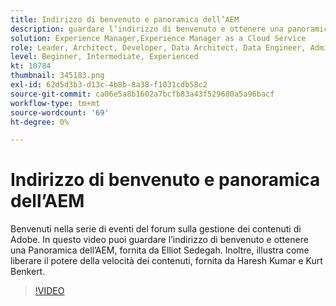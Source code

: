```yaml
---
title: Indirizzo di benvenuto e panoramica dell’AEM
description: guardare l’indirizzo di benvenuto e ottenere una panoramica dell’AEM, descrive come liberare la potenza della velocità dei contenuti,
solution: Experience Manager,Experience Manager as a Cloud Service
role: Leader, Architect, Developer, Data Architect, Data Engineer, Admin, User
level: Beginner, Intermediate, Experienced
kt: 10784
thumbnail: 345183.png
exl-id: 62d5d3b3-d13c-4b8b-8a38-f1031cdb58c2
source-git-commit: ca06e5a8b1602a7bcfb83a43f529680a5a96bacf
workflow-type: tm+mt
source-wordcount: '69'
ht-degree: 0%

---
```


# Indirizzo di benvenuto e panoramica dell’AEM

Benvenuti nella serie di eventi del forum sulla gestione dei contenuti di Adobe. In questo video puoi guardare l’indirizzo di benvenuto e ottenere una Panoramica dell’AEM, fornita da Elliot Sedegah. Inoltre, illustra come liberare il potere della velocità dei contenuti, fornita da Haresh Kumar e Kurt Benkert.

>[!VIDEO](https://video.tv.adobe.com/v/345183/?quality=12&learn=on)
